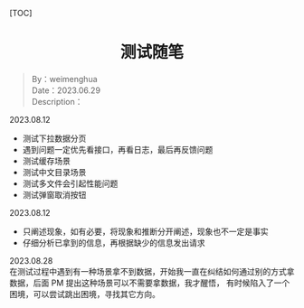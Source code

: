 [TOC]

<h1 align="center">测试随笔</h1>

> By：weimenghua  
> Date：2023.06.29  
> Description：  


2023.08.12
- 测试下拉数据分页
- 遇到问题一定优先看接口，再看日志，最后再反馈问题
- 测试缓存场景
- 测试中文目录场景
- 测试多文件会引起性能问题
- 测试弹窗取消按钮

2023.08.12
- 只阐述现象，如有必要，将现象和推断分开阐述，现象也不一定是事实
- 仔细分析已拿到的信息，再根据缺少的信息发出请求

2023.08.28  
在测试过程中遇到有一种场景拿不到数据，开始我一直在纠结如何通过别的方式拿数据，后面 PM 提出这种场景可以不需要拿数据，我才醒悟，
有时候陷入了一个困境，可以尝试跳出困境，寻找其它方向。
